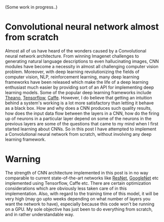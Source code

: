 (Some work in progress..)
# Convolutional neural network almost from scratch
Almost all of us have heard of the wonders caused by a Convolutional neural network architecture. From winning Imagenet challenges to generating natural language descriptions to even hallucinating images, CNN modules have become a necessity in almost all challenging computer vision problem.
Moreover, with deep learning revolutionizing the fields of computer vision, NLP, reinforcement learning, many deep learning frameworks have been released which make the life of a deep learning enthusiast much easier by providing sort of an API for implementing deep learning models. Some of the popular deep learning frameworks include <a href="http://deeplearning.net/software/theano/">Theano</a>, <a href="https://www.tensorflow.org">Tensorflow</a>, <a href="http://caffe.berkeleyvision.org/">Caffe</a>.
However, I do believe that getting an intuition behind a system's working is a lot more satisfactory than letting it behave as a black box. How and why does a CNN produces such quality results, how does the input data flow between the layers in a CNN, how do the firing up of neurons in a particular layer depend on some of the neurons in the previous layers are some of the questions that came to my mind when I first started learning about CNNs.
So in this post I have attempted to implement a Convolutional neural network from scratch, without involving any deep learning framework.
# Warning
The strength of CNN architecture implemented in this post is in no way comparable to current state-of-the-art networks like [ResNet](https://arxiv.org/abs/1512.03385), [GoogleNet](https://arxiv.org/abs/1409.4842) etc implemented using Tensorflow, Caffe etc. There are certain optimization considerations which are obviously less taken care of in this implementation. Also, with regard to the training time of this model, it will be very high (may go upto weeks depending on what number of layers you want the network to have), especially because this code won't be running on a GPU.
My sole objective has just been to do everything from scratch, and in rather understandable way.
